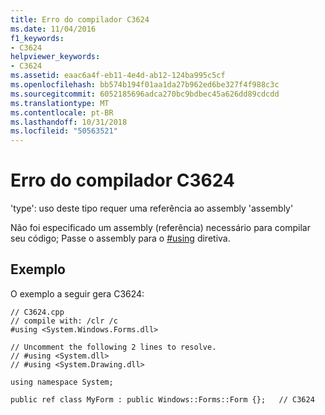 ```yaml
---
title: Erro do compilador C3624
ms.date: 11/04/2016
f1_keywords:
- C3624
helpviewer_keywords:
- C3624
ms.assetid: eaac6a4f-eb11-4e4d-ab12-124ba995c5cf
ms.openlocfilehash: bb574b194f01aa1da27b962ed6be327f4f988c3c
ms.sourcegitcommit: 6052185696adca270bc9bdbec45a626dd89cdcdd
ms.translationtype: MT
ms.contentlocale: pt-BR
ms.lasthandoff: 10/31/2018
ms.locfileid: "50563521"
---
```

# <a name="compiler-error-c3624"></a>Erro do compilador C3624

'type': uso deste tipo requer uma referência ao assembly 'assembly'

Não foi especificado um assembly (referência) necessário para compilar seu código; Passe o assembly para o [#using](../../preprocessor/hash-using-directive-cpp.md) diretiva.

## <a name="example"></a>Exemplo

O exemplo a seguir gera C3624:

```
// C3624.cpp
// compile with: /clr /c
#using <System.Windows.Forms.dll>

// Uncomment the following 2 lines to resolve.
// #using <System.dll>
// #using <System.Drawing.dll>

using namespace System;

public ref class MyForm : public Windows::Forms::Form {};   // C3624
```
